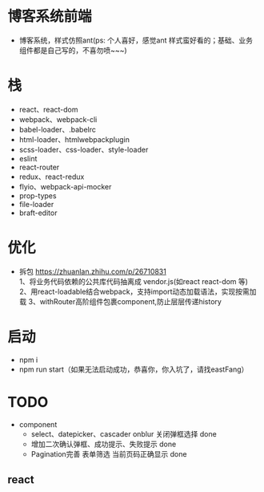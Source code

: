 # 博客系统前端
- 博客系统，样式仿照ant(ps: 个人喜好，感觉ant 样式蛮好看的；基础、业务组件都是自己写的，不喜勿喷~~~)

# 栈
- react、react-dom
- webpack、webpack-cli
- babel-loader、.babelrc
- html-loader、htmlwebpackplugin
- scss-loader、css-loader、style-loader
- eslint
- react-router
- redux、react-redux
- flyio、webpack-api-mocker
- prop-types
- file-loader
- braft-editor

# 优化

- 拆包
https://zhuanlan.zhihu.com/p/26710831<br>
1、将业务代码依赖的公共库代码抽离成 vendor.js(如react react-dom 等)<br>
2、用react-loadable结合webpack，支持import动态加载语法，实现按需加载
3、withRouter高阶组件包裹component,防止层层传递history

# 启动
- npm i
- npm run start（如果无法启动成功，恭喜你，你入坑了，请找eastFang）

# TODO
- component
  - select、datepicker、cascader onblur 关闭弹框选择 done
  - 增加二次确认弹框、成功提示、失败提示 done
  - Pagination完善 表单筛选 当前页码正确显示 done

## react